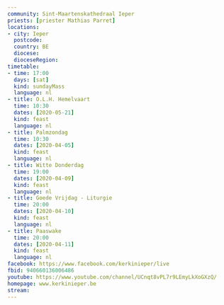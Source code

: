 ```yaml
---
community: Sint-Maartenskathedraal Ieper
priests: [priester Mathias Parret]
locations:
- city: Ieper
  postcode:
  country: BE
  diocese:
  dioceseRegion:
timetable:
- time: 17:00
  days: [sat]
  kind: sundayMass
  language: nl
- title: O.L.H. Hemelvaart
  time: 10:30
  dates: [2020-05-21]
  kind: feast
  language: nl  
- title: Palmzondag
  time: 10:30
  dates: [2020-04-05]
  kind: feast
  language: nl
- title: Witte Donderdag
  time: 19:00
  dates: [2020-04-09]
  kind: feast
  language: nl
- title: Goede Vrijdag - Liturgie
  time: 20:00
  dates: [2020-04-10]
  kind: feast
  language: nl
- title: Paaswake
  time: 20:00
  dates: [2020-04-11]
  kind: feast
  language: nl
facebook: https://www.facebook.com/kerkinieper/live
fbid: 940660136006486
youtube: https://www.youtube.com/channel/UCnqt8vPL7r9LEmyLkXoGXzQ/
homepage: www.kerkinieper.be
stream:
---
```

